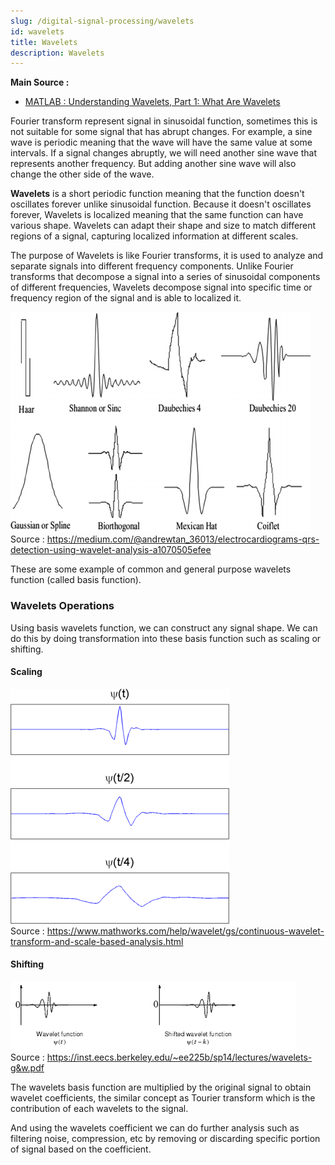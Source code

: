 ```yaml
---
slug: /digital-signal-processing/wavelets
id: wavelets
title: Wavelets
description: Wavelets
---
```


**Main Source :**

- [MATLAB : Understanding Wavelets, Part 1: What Are Wavelets](https://youtu.be/QX1-xGVFqmw)

Fourier transform represent signal in sinusoidal function, sometimes this is not suitable for some signal that has abrupt changes. For example, a sine wave is periodic meaning that the wave will have the same value at some intervals. If a signal changes abruptly, we will need another sine wave that represents another frequency. But adding another sine wave will also change the other side of the wave.

**Wavelets** is a short periodic function meaning that the function doesn't oscillates forever unlike sinusoidal function. Because it doesn't oscillates forever, Wavelets is localized meaning that the same function can have various shape. Wavelets can adapt their shape and size to match different regions of a signal, capturing localized information at different scales.

The purpose of Wavelets is like Fourier transforms, it is used to analyze and separate signals into different frequency components. Unlike Fourier transforms that decompose a signal into a series of sinusoidal components of different frequencies, Wavelets decompose signal into specific time or frequency region of the signal and is able to localized it.

![Example of various wavelets function](./wavelets-example.png)  
Source : https://medium.com/@andrewtan_36013/electrocardiograms-qrs-detection-using-wavelet-analysis-a1070505efee

These are some example of common and general purpose wavelets function (called basis function).

### Wavelets Operations

Using basis wavelets function, we can construct any signal shape. We can do this by doing transformation into these basis function such as scaling or shifting.

#### Scaling

![A scaled by 2 and 4 of a wavelets function](./wavelets-scaling.png)  
Source : https://www.mathworks.com/help/wavelet/gs/continuous-wavelet-transform-and-scale-based-analysis.html

#### Shifting

![A shifted wavelets function by k](./wavelets-shifting.png)  
Source : https://inst.eecs.berkeley.edu/~ee225b/sp14/lectures/wavelets-g&w.pdf

The wavelets basis function are multiplied by the original signal to obtain wavelet coefficients, the similar concept as Tourier transform which is the contribution of each wavelets to the signal.

And using the wavelets coefficient we can do further analysis such as filtering noise, compression, etc by removing or discarding specific portion of signal based on the coefficient.
